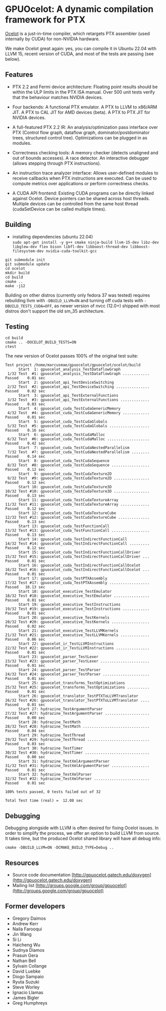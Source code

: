# GPUOcelot: A dynamic compilation framework for PTX

[Ocelot](http://gpuocelot.gatech.edu/) is a just-in-time compiler, which retargets PTX assembler (used internally by CUDA) for non-NVIDIA hardware.

We make Ocelot great again: yes, you can compile it in Ubuntu 22.04 with LLVM 15, recent version of CUDA, and most of the tests are passing (see below).

## Features

* PTX 2.2 and Fermi device architecture: Floating point results should be within the ULP limits in the PTX ISA manual. Over 500 unit tests verify that the behaviour matches NVIDIA devices.

* Four backends: A functional PTX emulator. A PTX to LLVM to x86/ARM JIT. A PTX to CAL JIT for AMD devices (beta). A PTX to PTX JIT for NVIDIA devices.

* A full-featured PTX 2.2 IR: An analysis/optimization pass interface over PTX (Control flow graph, dataflow graph, dominator/postdominator trees, structured control tree). Optimizations can be plugged in as modules.

* Correctness checking tools: A memory checker (detects unaligned and out of bounds accesses). A race detector. An interactive debugger (allows stepping through PTX instructions).

* An instruction trace analyzer interface: Allows user-defined modules to receive callbacks when PTX instructions are executed. Can be used to compute metrics over applications or perform correctness checks.

* A CUDA API frontend: Existing CUDA programs can be directly linked against Ocelot. Device pointers can be shared across host threads. Multiple devices can be controlled from the same host thread (cudaSetDevice can be called multiple times).

## Building

- installing dependencies (ubuntu 22.04)  
      ```sudo apt-get install -y g++ cmake ninja-build llvm-15-dev libz-dev libglew-dev flex bison libfl-dev libboost-thread-dev libboost-filesystem-dev nvidia-cuda-toolkit-gcc```

```
git submodule init
git submodule update
cd ocelot
mkdir build
cd build
cmake ..
make -j12
```

Building on other distros (currently only fedora 37 was tested) requires rebuilding llvm with `-DBUILD_LLVM=ON` and turning off cuda tests with `-DBUILD_TESTS_CUDA=OFF`, as newer version of nvcc (12.0+) shipped with most distros don't support the old sm_35 architecture.

## Testing

```
cd build
cmake .. -DOCELOT_BUILD_TESTS=ON
ctest
```

The new version of Ocelot passes 100% of the original test suite:

```
Test project /home/marcusmae/gpuocelot/gpuocelot/ocelot/build
      Start  1: gpuocelot_analysis_TestDataflowGraph
 1/32 Test  #1: gpuocelot_analysis_TestDataflowGraph ............   Passed    0.01 sec
      Start  2: gpuocelot_api_TestDeviceSwitching
 2/32 Test  #2: gpuocelot_api_TestDeviceSwitching ...............   Passed    0.02 sec
      Start  3: gpuocelot_api_TestExternalFunctions
 3/32 Test  #3: gpuocelot_api_TestExternalFunctions .............   Passed    0.03 sec
      Start  4: gpuocelot_cuda_TestCudaGenericMemory
 4/32 Test  #4: gpuocelot_cuda_TestCudaGenericMemory ............   Passed    0.01 sec
      Start  5: gpuocelot_cuda_TestCudaGlobals
 5/32 Test  #5: gpuocelot_cuda_TestCudaGlobals ..................   Passed    0.16 sec
      Start  6: gpuocelot_cuda_TestCudaMalloc
 6/32 Test  #6: gpuocelot_cuda_TestCudaMalloc ...................   Passed    0.42 sec
      Start  7: gpuocelot_cuda_TestCudaNestedParallelism
 7/32 Test  #7: gpuocelot_cuda_TestCudaNestedParallelism ........   Passed    0.14 sec
      Start  8: gpuocelot_cuda_TestCudaSequence
 8/32 Test  #8: gpuocelot_cuda_TestCudaSequence .................   Passed    0.12 sec
      Start  9: gpuocelot_cuda_TestCudaTexture2D
 9/32 Test  #9: gpuocelot_cuda_TestCudaTexture2D ................   Passed    0.12 sec
      Start 10: gpuocelot_cuda_TestCudaTexture3D
10/32 Test #10: gpuocelot_cuda_TestCudaTexture3D ................   Passed    0.13 sec
      Start 11: gpuocelot_cuda_TestCudaTextureArray
11/32 Test #11: gpuocelot_cuda_TestCudaTextureArray .............   Passed    0.12 sec
      Start 12: gpuocelot_cuda_TestCudaTextureCube
12/32 Test #12: gpuocelot_cuda_TestCudaTextureCube ..............   Passed    0.13 sec
      Start 13: gpuocelot_cuda_TestFunctionCall
13/32 Test #13: gpuocelot_cuda_TestFunctionCall .................   Passed    0.13 sec
      Start 14: gpuocelot_cuda_TestIndirectFunctionCall
14/32 Test #14: gpuocelot_cuda_TestIndirectFunctionCall .........   Passed    0.12 sec
      Start 15: gpuocelot_cuda_TestIndirectFunctionCallDriver
15/32 Test #15: gpuocelot_cuda_TestIndirectFunctionCallDriver ...   Passed    0.01 sec
      Start 16: gpuocelot_cuda_TestIndirectFunctionCallOcelot
16/32 Test #16: gpuocelot_cuda_TestIndirectFunctionCallOcelot ...   Passed    0.01 sec
      Start 17: gpuocelot_cuda_TestPTXAssembly
17/32 Test #17: gpuocelot_cuda_TestPTXAssembly ..................   Passed   10.13 sec
      Start 18: gpuocelot_executive_TestEmulator
18/32 Test #18: gpuocelot_executive_TestEmulator ................   Passed    0.01 sec
      Start 19: gpuocelot_executive_TestInstructions
19/32 Test #19: gpuocelot_executive_TestInstructions ............   Passed    0.01 sec
      Start 20: gpuocelot_executive_TestKernels
20/32 Test #20: gpuocelot_executive_TestKernels .................   Passed    0.02 sec
      Start 21: gpuocelot_executive_TestLLVMKernels
21/32 Test #21: gpuocelot_executive_TestLLVMKernels .............   Passed    0.06 sec
      Start 22: gpuocelot_ir_TestLLVMInstructions
22/32 Test #22: gpuocelot_ir_TestLLVMInstructions ...............   Passed    0.01 sec
      Start 23: gpuocelot_parser_TestLexer
23/32 Test #23: gpuocelot_parser_TestLexer ......................   Passed    0.01 sec
      Start 24: gpuocelot_parser_TestParser
24/32 Test #24: gpuocelot_parser_TestParser .....................   Passed    0.01 sec
      Start 25: gpuocelot_transforms_TestOptimizations
25/32 Test #25: gpuocelot_transforms_TestOptimizations ..........   Passed    0.01 sec
      Start 26: gpuocelot_translator_TestPTXToLLVMTranslator
26/32 Test #26: gpuocelot_translator_TestPTXToLLVMTranslator ....   Passed    0.01 sec
      Start 27: hydrazine_TestArgumentParser
27/32 Test #27: hydrazine_TestArgumentParser ....................   Passed    0.00 sec
      Start 28: hydrazine_TestMath
28/32 Test #28: hydrazine_TestMath ..............................   Passed    0.04 sec
      Start 29: hydrazine_TestThread
29/32 Test #29: hydrazine_TestThread ............................   Passed    0.03 sec
      Start 30: hydrazine_TestTimer
30/32 Test #30: hydrazine_TestTimer .............................   Passed    0.00 sec
      Start 31: hydrazine_TestXmlArgumentParser
31/32 Test #31: hydrazine_TestXmlArgumentParser .................   Passed    0.01 sec
      Start 32: hydrazine_TestXmlParser
32/32 Test #32: hydrazine_TestXmlParser .........................   Passed    0.01 sec

100% tests passed, 0 tests failed out of 32

Total Test time (real) =  12.08 sec
```

## Debugging

Debugging alongside with LLVM is often desired for fixing Ocelot issues. In order to simplify the process, we offer an option to build LLVM from source. It takes time, but the produced Ocelot shared library will have all debug info:

```
cmake -DBUILD_LLVM=ON -DCMAKE_BUILD_TYPE=Debug ..
```

## Resources

* Source code documentation
[http://gpuocelot.gatech.edu/doxygen](http://gpuocelot.gatech.edu/doxygen)
* Mailing list
[http://groups.google.com/group/gpuocelot](http://groups.google.com/group/gpuocelot)

## Former developers

* Gregory Daimos
* Andrew Kerr
* Naila Farooqui
* Jin Wang
* Si Li
* Haicheng Wu
* Sudnya Diamos
* Prasun Gera 
* Nathan Bell
* Sylvain Collange
* David Luebke
* Diogo Sampaio
* Ryuta Suzuki
* Steve Worley
* Ignacio Llamas
* James Bigler
* Greg Humphreys

